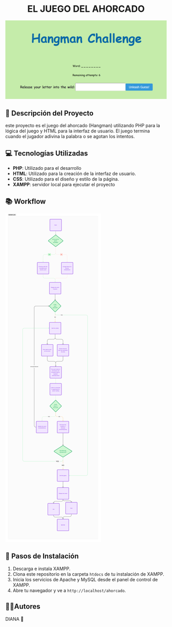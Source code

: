 
# <h1 align="center">EL JUEGO DEL AHORCADO</h1>

![game](image-1.png)

## 🧾 Descripción del Proyecto

este proyecto es el juego del ahorcado (Hangman) utilizando PHP para la lógica del juego y HTML para la interfaz de usuario. El juego termina cuando el jugador adivina la palabra o se agotan los intentos.


## 💻 Tecnologías Utilizadas

- **PHP**: Utilizado para el desarrollo
- **HTML**: Utilizado para la creación de la interfaz de usuario.
- **CSS**: Utilizado para el diseño y estilo de la página.
- **XAMPP**: servidor local para ejecutar el proyecto

## 📚 Workflow

![workflow](image.png)

## 🚀 Pasos de Instalación

1. Descarga e instala XAMPP.
2. Clona este repositorio en la carpeta `htdocs` de tu instalación de XAMPP.
3. Inicia los servicios de Apache y MySQL desde el panel de control de XAMPP.
4. Abre tu navegador y ve a `http://localhost/ahorcado`.

## 👩‍💻Autores

 DIANA 💜